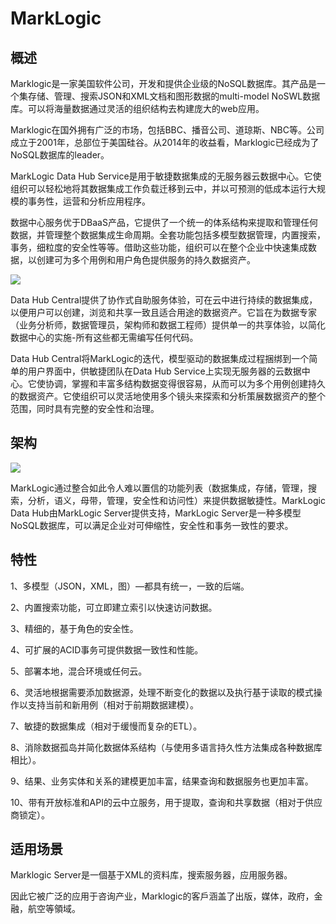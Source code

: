 # **MarkLogic**
## **概述**
Marklogic是一家美国软件公司，开发和提供企业级的NoSQL数据库。其产品是一个集存储、管理、搜索JSON和XML文档和图形数据的multi-model NoSWL数据库。可以将海量数据通过灵活的组织结构去构建庞大的web应用。

Marklogic在国外拥有广泛的市场，包括BBC、播音公司、道琼斯、NBC等。公司成立于2001年，总部位于美国硅谷。从2014年的收益看，Marklogic已经成为了NoSQL数据库的leader。

MarkLogic Data Hub Service是用于敏捷数据集成的无服务器云数据中心。它使组织可以轻松地将其数据集成工作负载迁移到云中，并以可预测的低成本运行大规模的事务性，运营和分析应用程序。

数据中心服务优于DBaaS产品，它提供了一个统一的体系结构来提取和管理任何数据，并管理整个数据集成生命周期。全套功能包括多模型数据管理，内置搜索，事务，细粒度的安全性等等。借助这些功能，组织可以在整个企业中快速集成数据，以创建可为多个用例和用户角色提供服务的持久数据资产。

![](/docs/images/RDF/Aspose.Words.b5e9f564-1f76-428c-8bf1-0eb8d0ef2e86.001.png)

Data Hub Central提供了协作式自助服务体验，可在云中进行持续的数据集成，以便用户可以创建，浏览和共享一致且适合用途的数据资产。它旨在为数据专家（业务分析师，数据管理员，架构师和数据工程师）提供单一的共享体验，以简化数据中心的实施-所有这些都无需编写任何代码。

Data Hub Central将MarkLogic的迭代，模型驱动的数据集成过程捆绑到一个简单的用户界面中，供敏捷团队在Data Hub Service上实现无服务器的云数据中心。它使协调，掌握和丰富多结构数据变得很容易，从而可以为多个用例创建持久的数据资产。它使组织可以灵活地使用多个镜头来探索和分析策展数据资产的整个范围，同时具有完整的安全性和治理。
## **架构**
![](/docs/images/RDF/Aspose.Words.b5e9f564-1f76-428c-8bf1-0eb8d0ef2e86.002.png)

MarkLogic通过整合如此令人难以置信的功能列表（数据集成，存储，管理，搜索，分析，语义，母带，管理，安全性和访问性）来提供数据敏捷性。MarkLogic Data Hub由MarkLogic Server提供支持，MarkLogic Server是一种多模型NoSQL数据库，可以满足企业对可伸缩性，安全性和事务一致性的要求。
## **特性**
1、多模型（JSON，XML，图）—都具有统一，一致的后端。

2、内置搜索功能，可立即建立索引以快速访问数据。

3、精细的，基于角色的安全性。

4、可扩展的ACID事务可提供数据一致性和性能。

5、部署本地，混合环境或任何云。

6、灵活地根据需要添加数据源，处理不断变化的数据以及执行基于读取的模式操作以支持当前和新用例（相对于前期数据建模）。

7、敏捷的数据集成（相对于缓慢而复杂的ETL）。

8、消除数据孤岛并简化数据体系结构（与使用多语言持久性方法集成各种数据库相比）。

9、结果、业务实体和关系的建模更加丰富，结果查询和数据服务也更加丰富。

10、带有开放标准和API的云中立服务，用于提取，查询和共享数据（相对于供应商锁定）。
## **适用场景**
Marklogic Server是一個基于XML的资料库，搜索服务器，应用服务器。

因此它被广泛的应用于咨询产业，Marklogic的客戶涵盖了出版，媒体，政府，金融，航空等領域。